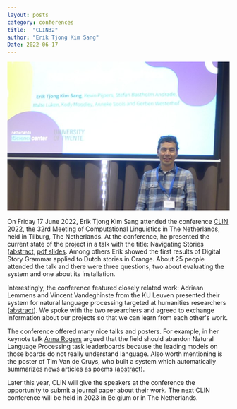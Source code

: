 ```yaml
---
layout: posts
category: conferences
title:  "CLIN32"
author: "Erik Tjong Kim Sang"
Date: 2022-06-17
---
```


![Erik Tjong Kim Sang at CLIN32](/assets/images/clin32.jpg)

On Friday 17 June 2022, Erik Tjong Kim Sang attended the conference [CLIN 2022](https://clin2022.uvt.nl/), the 32rd Meeting of Computational Linguistics in The Netherlands, held in Tilburg, The Netherlands. At the conference, he presented the current state of the project in a talk with the title: Navigating Stories ([abstract](https://clin2022.uvt.nl/navigating-stories/), [pdf slides](https://ifarm.nl/erikt/talks/slides-20220617-clin.pdf). Among others Erik showed the first results of Digital Story Grammar applied to Dutch stories in Orange. About 25 people attended the talk and there were three questions, two about evaluating the system and one about its installation.

Interestingly, the conference featured closely related work: Adriaan Lemmens and Vincent Vandeghinste from the KU Leuven presented their system for natural language processing targeted at humanities researchers ([abstract](https://clin2022.uvt.nl/practical-text-analysis-pipelines-for-humanists-with-deadlines/)). We spoke with the two researchers and agreed to exchange information about our projects so that we can learn from each other's work.

The conference offered many nice talks and posters. For example, in her keynote talk [Anna Rogers](https://annargrs.github.io/) argued that the field should abandon Natural Language Processing task leaderboards because the leading models on those boards do not really understand language. Also worth mentioning is the poster of Tim Van de Cruys, who built a system which automatically summarizes news articles as poems ([abstract](https://clin2022.uvt.nl/the-automatic-generation-of-poems-based-on-news-stories/)).

Later this year, CLIN will give the speakers at the conference the opportunity to submit a journal paper about their work. The next CLIN conference will be held in 2023 in Belgium or in The Netherlands.

